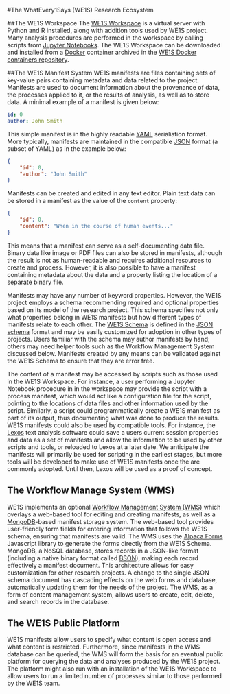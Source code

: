 #The WhatEvery1Says (WE1S) Research Ecosystem

##The WE1S Workspace
The [WE1S Workspace](https://github.com/jeremydouglass/WE1S-virtual-workspace) is a virtual server with Python and R installed, along with addition tools used by WE1S project. Many analysis procedures are performed in the workspace by calling scripts from [Jupyter Notebooks](http://jupyter.org/). The WE1S Workspace can be downloaded and installed from a [Docker](https://www.docker.com/) container archived in the [WE1S Docker containers repository](https://github.com/jeremydouglass/WE1S-containers).

##The WE1S Manifest System
WE1S manifests are files containing sets of key-value pairs containing metadata and data related to the project. Manifests are used to document information about the provenance of data, the processes applied to it, or the results of analysis, as well as to store data. A minimal example of a manifest is given below:

```yaml
id: 0
author: John Smith
```

This simple manifest is in the highly readable [YAML](https://en.wikipedia.org/wiki/YAML) serialiation format. More typically, manifests are maintained in the compatible [JSON](https://en.wikipedia.org/wiki/JSON) format (a subset of YAML) as in the example below:

```json
{
	"id": 0,
	"author": "John Smith"
}
```

Manifests can be created and edited in any text editor. Plain text data can be stored in a manifest as the value of the `content` property:

```JSON
{
	"id": 0,
	"content": "When in the course of human events..."
}
```

This means that a manifest can serve as a self-documenting data file. Binary data like image or PDF files can also be stored in manifests, although the result is not as human-readable and requires additional resources to create and process. However, it is also possible to have a manifest containing metadata about the data and a property listing the location of a separate binary file.

Manifests may have any number of keyword properties. However, the WE1S project employs a schema recommending required and optional properties based on its model of the research project. This schema specifies not only what properties belong in WE1S manifests but how different types of manifests relate to each other. The [WE1S Schema](https://github.com/scottkleinman/WE1S/blob/master/WE1S-Schema-1.0.md) is defined in the [JSON schema](http://json-schema.org/) format and may be easily customized for adoption in other types of projects. Users familiar with the schema may author manifests by hand; others may need helper tools such as the Workflow Management System discussed below. Manifests created by any means can be validated against the WE1S Schema to ensure that they are error free. 

The content of a manifest may be accessed by scripts such as those used in the WE1S Workspace. For instance, a user performing a Jupyter Notebook procedure in in the workspace may provide the script with a process manifest, which would act like a configuration file for the script, pointing to the locations of data files and other information used by the script. Similarly, a script could programmatically create a WE1S manifest as part of its output, thus documenting what was done to produce the results. WE1S manifests could also be used by compatible tools. For instance, the [Lexos](http://lexos.wheatoncollege.edu/) text analysis software could save a users current session properties and data as a set of manifests and allow the information to be used by other scripts and tools, or reloaded to Lexos at a later date. We anticipate the manifests will primarily be used for scripting in the earliest stages, but more tools will be developed to make use of WE1S manifests once the are commonly adopted. Until then, Lexos will be used as a proof of concept.

## The Workflow Manage System (WMS)
WE1S implements an optional [Workflow Management System (WMS)](https://github.com/scottkleinman/WE1S/tree/master/we1s-web) which overlays a web-based tool for editing and creating manifests, as well as a [MongoDB](https://www.mongodb.com/)-based manifest storage system. The web-based tool provides user-friendly form fields for entering information that follows the WE1S schema, ensuring that manifests are valid. The WMS uses the [Alpaca Forms](http://www.alpacajs.org/) Javascript library to generate the forms directly from the WE1S Schema. MongoDB, a NoSQL database, stores records in a JSON-like format (including a native binary format called [BSON](http://bsonspec.org/)), making each record effectively a manifest document. This architecture allows for easy customization for other research projects. A change to the single JSON schema document has cascading effects on the web forms and database, automatically updating them for the needs of the project. The WMS, as a form of content management system, allows users to create, edit, delete, and search records in the database.

## The WE1S Public Platform
WE1S manifests allow users to specify what content is open access and what content is restricted. Furthermore, since manifests in the WMS database can be queried, the WMS will form the basis for an eventual public platform for querying the data and analyses produced by the WE1S project. The platform might also run with an installation of the WE1S Workspace to allow users to run a limited number of processes similar to those performed by the WE1S team.